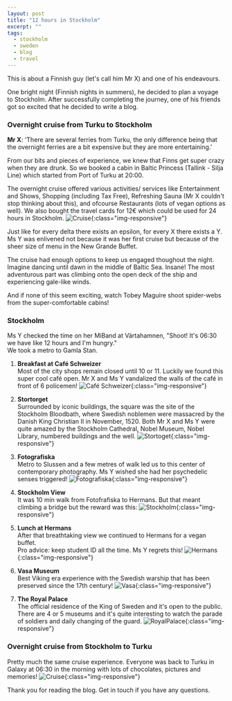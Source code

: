 ```yaml
---
layout: post
title: "12 hours in Stockholm"
excerpt: ""
tags: 
  - stockholm
  - sweden
  - blog
  - travel
---
```


This is about a Finnish guy (let's call him Mr X) and one of his endeavours.

One bright night (Finnish nights in summers), he decided to plan a voyage to Stockholm. After successfully completing the journey, one of his friends got so excited that he decided to write a blog.


### Overnight cruise from Turku to Stockholm

**Mr X**: 'There are several ferries from Turku, the only difference being that the overnight ferries are a bit expensive but they are more entertaining.'

From our bits and pieces of experience, we knew that Finns get super crazy when they are drunk. So we booked a cabin in Baltic Princess (Tallink - Silja Line) which started from Port of Turku at 20:00.

The overnight cruise offered various activities/ services like Entertainment and Shows, Shopping (including Tax Free), Refreshing Sauna (Mr X couldn't stop thinking about this), and ofcourse Restaurants (lots of vegan options as well). We also bought the travel cards for 12€ which could be used for 24 hours in Stockholm.
![Cruise](../images/stockholm/cruise_.jpg){:class="img-responsive"}

Just like for every delta there exists an epsilon, for every X there exists a Y.  
Ms Y was enlivened not because it was her first cruise but because of the sheer size of menu in the New Grande Buffet.

The cruise had enough options to keep us engaged thoughout the night. Imagine dancing until dawn in the middle of Baltic Sea. Insane! The most adventurous part was climbing onto the open deck of the ship and experiencing gale-like winds.

And if none of this seem exciting, watch Tobey Maguire shoot spider-webs from the super-comfortable cabins!


### Stockholm

Ms Y checked the time on her MiBand at Värtahamnen, "Shoot! It's 06:30 we have like 12 hours and I'm hungry."  
We took a metro to Gamla Stan.

1. **Breakfast at Café Schweizer**  
Most of the city shops remain closed until 10 or 11. Luckily we found this super cool café open. Mr X and Ms Y vandalized the walls of the café in front of 6 policemen!
![Café Schweizer](../images/stockholm/cafe.jpg){:class="img-responsive"}

2. **Stortorget**  
Surrounded by iconic buildings, the square was the site of the Stockholm Bloodbath, where Swedish noblemen were massacred by the Danish King Christian II in November, 1520. Both Mr X and Ms Y were quite amazed by the Stockholm Cathedral, Nobel Museum, Nobel Library, numbered buildings and the well.
![Stortoget](../images/stockholm/stortorget.jpg){:class="img-responsive"}

3. **Fotografiska**  
Metro to Slussen and a few metres of walk led us to this center of contemporary photography. Ms Y wished she had her psychedelic senses triggered!
![Fotografiska](../images/stockholm/fotografiska.jpg){:class="img-responsive"}

4. **Stockholm View**  
It was 10 min walk from Fotofrafiska to Hermans. But that meant climbing a bridge but the reward was this:
![Stockholm](../images/stockholm/stockholm.jpg){:class="img-responsive"}

5. **Lunch at Hermans**  
After that breathtaking view we continued to Hermans for a vegan buffet.  
Pro advice: keep student ID all the time. Ms Y regrets this!
![Hermans](../images/stockholm/hermans.jpg){:class="img-responsive"}

6. **Vasa Museum**  
Best Viking era experience with the Swedish warship that has been preserved since the 17th century!
![Vasa](../images/stockholm/vasa.jpg){:class="img-responsive"}

7. **The Royal Palace**  
The official residence of the King of Sweden and it's open to the public. There are 4 or 5 museums and it's quite interesting to watch the parade of soldiers and daily changing of the guard.
![RoyalPalace](../images/stockholm/royalpalace.jpg){:class="img-responsive"}


### Overnight cruise from Stockholm to Turku

Pretty much the same cruise experience. Everyone was back to Turku in Galaxy at 06:30 in the morning with lots of chocolates, pictures and memories!
![Cruise](../images/stockholm/cruise.jpg){:class="img-responsive"}


Thank you for reading the blog. Get in touch if you have any questions.

